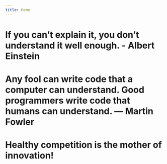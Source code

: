 ```yaml
---
title: Home
---
```


# If you can’t explain it, you don’t understand it well enough. - Albert Einstein

# Any fool can write code that a computer can understand. Good programmers write code that humans can understand. ― Martin Fowler

# Healthy competition is the mother of innovation!
